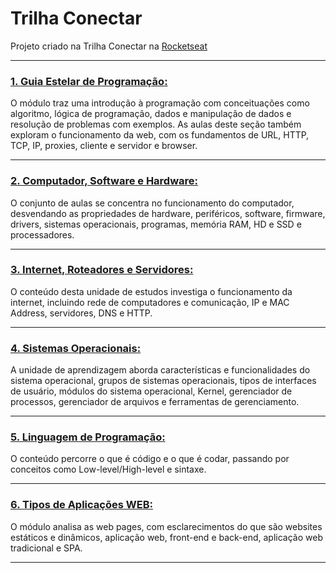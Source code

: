 # Trilha Conectar

Projeto criado na Trilha Conectar na [Rocketseat](https://www.rocketseat.com.br/)

---

### [1. Guia Estelar de Programação:]()


O módulo traz uma introdução à programação com conceituações como algoritmo, lógica de programação, dados e manipulação de dados e resolução de problemas com exemplos. As aulas deste seção também exploram o funcionamento da web, com os fundamentos de URL, HTTP, TCP, IP, proxies, cliente e servidor e browser.

---

### [2. Computador, Software e Hardware:]()

O conjunto de aulas se concentra no funcionamento do computador, desvendando as propriedades de hardware, periféricos, software, firmware, drivers, sistemas operacionais, programas, memória RAM, HD e SSD e processadores.

---

### [3. Internet, Roteadores e Servidores:]()

O conteúdo desta unidade de estudos investiga o funcionamento da internet, incluindo rede de computadores e comunicação, IP e MAC Address, servidores, DNS e HTTP.

---

### [4. Sistemas Operacionais:]()

A unidade de aprendizagem aborda características e funcionalidades do sistema operacional, grupos de sistemas operacionais, tipos de interfaces de usuário, módulos do sistema operacional, Kernel, gerenciador de processos, gerenciador de arquivos e ferramentas de gerenciamento.

---

### [5. Linguagem de Programação:]()

O conteúdo percorre o que é código e o que é codar, passando por conceitos como Low-level/High-level e sintaxe.

---

### [6. Tipos de Aplicações WEB:]()

O módulo analisa as web pages, com esclarecimentos do que são websites estáticos e dinâmicos, aplicação web, front-end e back-end, aplicação web tradicional e SPA.

---